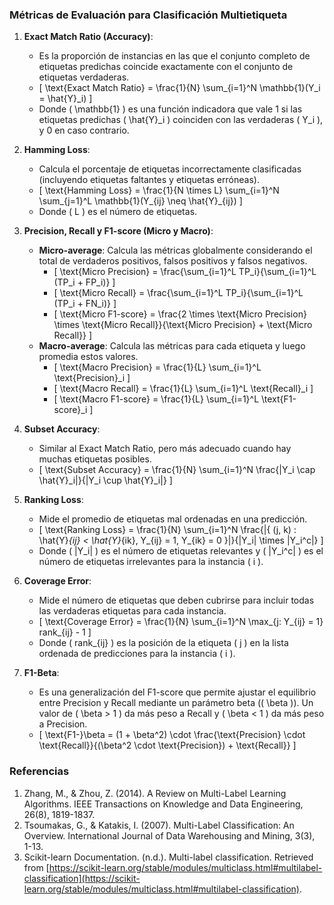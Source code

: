 ### Métricas de Evaluación para Clasificación Multietiqueta

1. **Exact Match Ratio (Accuracy)**:
   - Es la proporción de instancias en las que el conjunto completo de etiquetas predichas coincide exactamente con el conjunto de etiquetas verdaderas.
   - \[ \text{Exact Match Ratio} = \frac{1}{N} \sum_{i=1}^N \mathbb{1}(Y_i = \hat{Y}_i) \]
   - Donde \( \mathbb{1} \) es una función indicadora que vale 1 si las etiquetas predichas \( \hat{Y}_i \) coinciden con las verdaderas \( Y_i \), y 0 en caso contrario.

2. **Hamming Loss**:
   - Calcula el porcentaje de etiquetas incorrectamente clasificadas (incluyendo etiquetas faltantes y etiquetas erróneas).
   - \[ \text{Hamming Loss} = \frac{1}{N \times L} \sum_{i=1}^N \sum_{j=1}^L \mathbb{1}(Y_{ij} \neq \hat{Y}_{ij}) \]
   - Donde \( L \) es el número de etiquetas.

3. **Precision, Recall y F1-score (Micro y Macro)**:
   - **Micro-average**: Calcula las métricas globalmente considerando el total de verdaderos positivos, falsos positivos y falsos negativos.
     - \[ \text{Micro Precision} = \frac{\sum_{i=1}^L TP_i}{\sum_{i=1}^L (TP_i + FP_i)} \]
     - \[ \text{Micro Recall} = \frac{\sum_{i=1}^L TP_i}{\sum_{i=1}^L (TP_i + FN_i)} \]
     - \[ \text{Micro F1-score} = \frac{2 \times \text{Micro Precision} \times \text{Micro Recall}}{\text{Micro Precision} + \text{Micro Recall}} \]
   - **Macro-average**: Calcula las métricas para cada etiqueta y luego promedia estos valores.
     - \[ \text{Macro Precision} = \frac{1}{L} \sum_{i=1}^L \text{Precision}_i \]
     - \[ \text{Macro Recall} = \frac{1}{L} \sum_{i=1}^L \text{Recall}_i \]
     - \[ \text{Macro F1-score} = \frac{1}{L} \sum_{i=1}^L \text{F1-score}_i \]

4. **Subset Accuracy**:
   - Similar al Exact Match Ratio, pero más adecuado cuando hay muchas etiquetas posibles.
   - \[ \text{Subset Accuracy} = \frac{1}{N} \sum_{i=1}^N \frac{|Y_i \cap \hat{Y}_i|}{|Y_i \cup \hat{Y}_i|} \]

5. **Ranking Loss**:
   - Mide el promedio de etiquetas mal ordenadas en una predicción.
   - \[ \text{Ranking Loss} = \frac{1}{N} \sum_{i=1}^N \frac{|\{ (j, k) : \hat{Y}_{ij} < \hat{Y}_{ik}, Y_{ij} = 1, Y_{ik} = 0 \}|}{|Y_i| \times |Y_i^c|} \]
   - Donde \( |Y_i| \) es el número de etiquetas relevantes y \( |Y_i^c| \) es el número de etiquetas irrelevantes para la instancia \( i \).

6. **Coverage Error**:
   - Mide el número de etiquetas que deben cubrirse para incluir todas las verdaderas etiquetas para cada instancia.
   - \[ \text{Coverage Error} = \frac{1}{N} \sum_{i=1}^N \max_{j: Y_{ij} = 1} rank_{ij} - 1 \]
   - Donde \( rank_{ij} \) es la posición de la etiqueta \( j \) en la lista ordenada de predicciones para la instancia \( i \).

7. **F1-Beta**:
   - Es una generalización del F1-score que permite ajustar el equilibrio entre Precision y Recall mediante un parámetro beta (\( \beta \)). Un valor de \( \beta > 1 \) da más peso a Recall y \( \beta < 1 \) da más peso a Precision.
   - \[ \text{F1-}\beta = (1 + \beta^2) \cdot \frac{\text{Precision} \cdot \text{Recall}}{(\beta^2 \cdot \text{Precision}) + \text{Recall}} \]

### Referencias

1. Zhang, M., & Zhou, Z. (2014). A Review on Multi-Label Learning Algorithms. IEEE Transactions on Knowledge and Data Engineering, 26(8), 1819-1837.
2. Tsoumakas, G., & Katakis, I. (2007). Multi-Label Classification: An Overview. International Journal of Data Warehousing and Mining, 3(3), 1-13.
3. Scikit-learn Documentation. (n.d.). Multi-label classification. Retrieved from [https://scikit-learn.org/stable/modules/multiclass.html#multilabel-classification](https://scikit-learn.org/stable/modules/multiclass.html#multilabel-classification).

